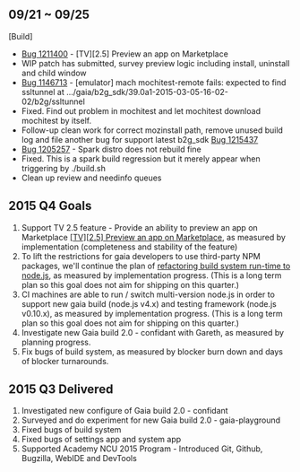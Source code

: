 ## 09/21 ~ 09/25
[Build]
* [Bug 1211400](http://bugzil.la/1211400) - [TV][2.5] Preview an app on Marketplace
 * WIP patch has submitted, survey preview logic including install, uninstall and child window
* [Bug 1146713](http://bugzil.la/1146713) - [emulator] mach mochitest-remote fails: expected to find ssltunnel at .../gaia/b2g_sdk/39.0a1-2015-03-05-16-02-02/b2g/ssltunnel
 * Fixed. Find out problem in mochitest and let mochitest download mochitest by itself.
 * Follow-up clean work for correct mozinstall path, remove unused build log and file another bug for support latest b2g_sdk [Bug 1215437](http://bugzil.la/1215437)
* [Bug 1205257](http://bugzil.la/1205257) - Spark distro does not rebuild fine
 * Fixed. This is a spark build regression but it merely appear when triggering by ./build.sh
* Clean up review and needinfo queues

## 2015 Q4 Goals
1. Support TV 2.5 feature - Provide an ability to preview an app on Marketplace [[TV][2.5] Preview an app on Marketplace](https://bugzilla.mozilla.org/show_bug.cgi?id=1211400), as measured by implementation (completeness and stability of the feature)
2. To lift the restrictions for gaia developers to use third-party NPM packages, we'll continue the plan of [refactoring build system run-time to node.js](https://wiki.mozilla.org/Gaia/Build/RefactoringToNodejs), as measured by implementation progress. (This is a long term plan so this goal does not aim for shipping on this quarter.)
3. CI machines are able to run / switch multi-version node.js in order to support new gaia build (node.js v4.x) and testing framework (node.js v0.10.x), as measured by implementation progress. (This is a long term plan so this goal does not aim for shipping on this quarter.)
4. Investigate new Gaia build 2.0 - confidant with Gareth, as measured by planning progress.
5. Fix bugs of build system, as measured by blocker burn down and days of blocker turnarounds.

## 2015 Q3 Delivered
1. Investigated new configure of Gaia build 2.0 - confidant
2. Surveyed and do experiment for new Gaia build 2.0 - gaia-playground
3. Fixed bugs of build system
4. Fixed bugs of settings app and system app
5. Supported Academy NCU 2015 Program - Introduced Git, Github, Bugzilla, WebIDE and DevTools
